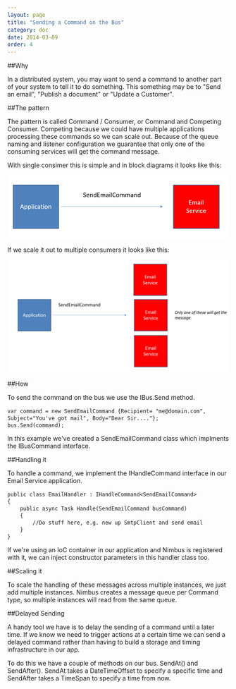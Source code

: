 ```yaml
---
layout: page
title: "Sending a Command on the Bus"
category: doc
date: 2014-03-09
order: 4
---
```


##Why

In a distributed system, you may want to send a command to another part of your system to tell it to do something. This something may be to "Send an email", "Publish a document" or "Update a Customer".

##The pattern

The pattern is called Command / Consumer, or Command and Competing Consumer. Competing because we could have multiple applications processing these commands so we can scale out. Because of the queue naming and listener configuration we guarantee that only one of the consuming services will get the command message.


With single consimer this is simple and in block diagrams it looks like this:

![](../images/CommandConsumer.png)

If we scale it out to multiple consumers it looks like this:


![](../images/CommandCompetingConsumer.png)


##How

To send the command on the bus we use the IBus.Send method. 
	
	var command = new SendEmailCommand {Recipient= "me@domain.com", Subject="You've got mail", Body="Dear Sir...."};
    bus.Send(command);

In this example we've created a SendEmailCommand class which implments the IBusCommand interface.


##Handling it

To handle a command, we implement the IHandleCommand interface in our Email Service application.

	public class EmailHandler : IHandleCommand<SendEmailCommand>
    {
        public async Task Handle(SendEmailCommand busCommand)
        {
            //Do stuff here, e.g. new up SmtpClient and send email
        }
    }

If we're using an IoC container in our application and Nimbus is registered with it, we can inject constructor parameters in this handler class too.

##Scaling it

To scale the handling of these messages across multiple instances, we just add multiple instances. Nimbus creates a message queue per Command type, so multiple instances will read from the same queue.	



##Delayed Sending

A handy tool we have is to delay the sending of a command until a later time. If we know we need to trigger actions at a certain time we can send a delayed command rather than having to build a storage and timing infrastructure in our app.

To do this we have a couple of methods on our bus. SendAt() and SendAfter(). SendAt takes a DateTimeOffset to specify a specific time and SendAfter takes a TimeSpan to specify a time from now.